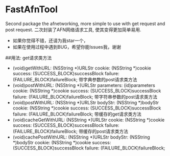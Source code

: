 # FastAfnTool
Second package the afnetworking, more simple to use with get request and post request. 
二次封装了AFN网络请求工具, 使其变得更加简单易用.
* 如果你觉得不错，还请为我star一个，
* 如果在使用过程中遇到BUG，希望你能Issues我，谢谢

##用法:
get请求类方法
+ (void)getWithURL: (NSString *)URLStr cookie: (NSString *)cookie success: (SUCCESS_BLOCK)successBlock failure: (FAILURE_BLOCK)failureBlock;
带字典参数的post请求类方法
+ (void)postWithURL: (NSString *)URLStr parameters: (id)parameters cookie: (NSString *)cookie success: (SUCCESS_BLOCK)successBlock failure: (FAILURE_BLOCK)failureBlock;
带字符串参数的post请求类方法
+ (void)postWithURL: (NSString *)URLStr bodyStr: (NSString *)bodyStr cookie: (NSString *)cookie success: (SUCCESS_BLOCK)successBlock failure: (FAILURE_BLOCK)failureBlock;
带缓存的get请求类方法
+ (void)cacheGetWithURL: (NSString *)URLStr cookie: (NSString *)cookie success: (SUCCESS_BLOCK)successBlock failure: (FAILURE_BLOCK)failureBlock;
带缓存的post请求类方法
+ (void)cachePostWithURL: (NSString *)URLStr bodyStr: (NSString *)bodyStr cookie: (NSString *)cookie success: (SUCCESS_BLOCK)successBlock failure: (FAILURE_BLOCK)failureBlock;
